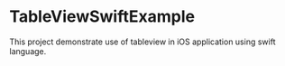 # TableViewSwiftExample
This project demonstrate use of tableview in iOS application using swift language.
